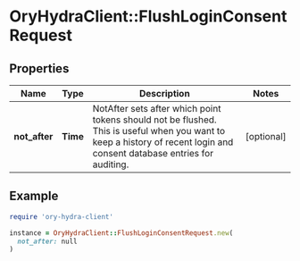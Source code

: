 # OryHydraClient::FlushLoginConsentRequest

## Properties

| Name | Type | Description | Notes |
| ---- | ---- | ----------- | ----- |
| **not_after** | **Time** | NotAfter sets after which point tokens should not be flushed. This is useful when you want to keep a history of recent login and consent database entries for auditing. | [optional] |

## Example

```ruby
require 'ory-hydra-client'

instance = OryHydraClient::FlushLoginConsentRequest.new(
  not_after: null
)
```

